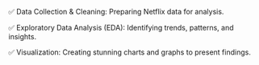 


✅ Data Collection & Cleaning: Preparing Netflix data for analysis.

✅ Exploratory Data Analysis (EDA): Identifying trends, patterns, and insights.

✅ Visualization: Creating stunning charts and graphs to present findings.
